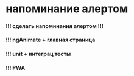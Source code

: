 # напоминание алертом

#### !!! сделать напоминания алертом !!!

#### !!! ngAnimate + главная страница

#### !!! unit + интеграц тесты

#### !!! PWA
